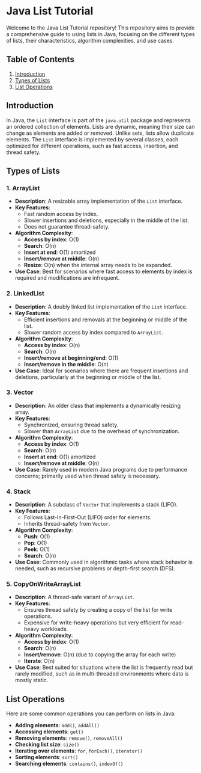 # Java List Tutorial

Welcome to the Java List Tutorial repository! This repository aims to provide a comprehensive guide to using lists in Java, focusing on the different types of lists, their characteristics, algorithm complexities, and use cases.

## Table of Contents

1. [Introduction](#introduction)
2. [Types of Lists](#types-of-lists)
3. [List Operations](#list-operations)

## Introduction

In Java, the `List` interface is part of the `java.util` package and represents an ordered collection of elements. Lists are dynamic, meaning their size can change as elements are added or removed. Unlike sets, lists allow duplicate elements. The `List` interface is implemented by several classes, each optimized for different operations, such as fast access, insertion, and thread safety.

## Types of Lists

### 1. **ArrayList**
- **Description**: A resizable array implementation of the `List` interface.
- **Key Features**:
    - Fast random access by index.
    - Slower insertions and deletions, especially in the middle of the list.
    - Does not guarantee thread-safety.
- **Algorithm Complexity**:
    - **Access by index**: O(1)
    - **Search**: O(n)
    - **Insert at end**: O(1) amortized
    - **Insert/remove at middle**: O(n)
    - **Resize**: O(n) when the internal array needs to be expanded.
- **Use Case**: Best for scenarios where fast access to elements by index is required and modifications are infrequent.

### 2. **LinkedList**
- **Description**: A doubly linked list implementation of the `List` interface.
- **Key Features**:
    - Efficient insertions and removals at the beginning or middle of the list.
    - Slower random access by index compared to `ArrayList`.
- **Algorithm Complexity**:
    - **Access by index**: O(n)
    - **Search**: O(n)
    - **Insert/remove at beginning/end**: O(1)
    - **Insert/remove in the middle**: O(n)
- **Use Case**: Ideal for scenarios where there are frequent insertions and deletions, particularly at the beginning or middle of the list.

### 3. **Vector**
- **Description**: An older class that implements a dynamically resizing array.
- **Key Features**:
    - Synchronized, ensuring thread safety.
    - Slower than `ArrayList` due to the overhead of synchronization.
- **Algorithm Complexity**:
    - **Access by index**: O(1)
    - **Search**: O(n)
    - **Insert at end**: O(1) amortized
    - **Insert/remove at middle**: O(n)
- **Use Case**: Rarely used in modern Java programs due to performance concerns; primarily used when thread safety is necessary.

### 4. **Stack**
- **Description**: A subclass of `Vector` that implements a stack (LIFO).
- **Key Features**:
    - Follows Last-In-First-Out (LIFO) order for elements.
    - Inherits thread-safety from `Vector`.
- **Algorithm Complexity**:
    - **Push**: O(1)
    - **Pop**: O(1)
    - **Peek**: O(1)
    - **Search**: O(n)
- **Use Case**: Commonly used in algorithmic tasks where stack behavior is needed, such as recursive problems or depth-first search (DFS).

### 5. **CopyOnWriteArrayList**
- **Description**: A thread-safe variant of `ArrayList`.
- **Key Features**:
    - Ensures thread safety by creating a copy of the list for write operations.
    - Expensive for write-heavy operations but very efficient for read-heavy workloads.
- **Algorithm Complexity**:
    - **Access by index**: O(1)
    - **Search**: O(n)
    - **Insert/remove**: O(n) (due to copying the array for each write)
    - **Iterate**: O(n)
- **Use Case**: Best suited for situations where the list is frequently read but rarely modified, such as in multi-threaded environments where data is mostly static.

## List Operations

Here are some common operations you can perform on lists in Java:

- **Adding elements**: `add()`, `addAll()`
- **Accessing elements**: `get()`
- **Removing elements**: `remove()`, `removeAll()`
- **Checking list size**: `size()`
- **Iterating over elements**: `for`, `forEach()`, `iterator()`
- **Sorting elements**: `sort()`
- **Searching elements**: `contains()`, `indexOf()`
